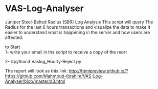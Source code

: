 # VAS-Log-Analyser
Juniper Steel-Belted Radius (SBR)  Log Analysis
This script will query The Radius  for the last 6 hours transactions and visualize the data to make it easier to understand what is happening in the server and how users are affected. 

to Start  
1- 
write your email in ths script to receive a copy of the reort

2- #python3 Vaslog_Hourly-Reject.py


The report will look as this link:
http://htmlpreview.github.io/?https://github.com/Mahmoud-Ibrahim/VAS-Log-Analyser/blob/master/d3.html
